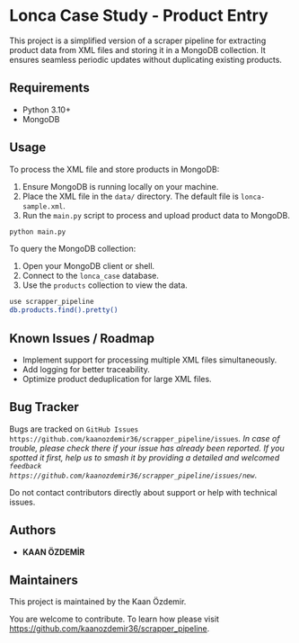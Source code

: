# Lonca Case Study - Product Entry

This project is a simplified version of a scraper pipeline for extracting product data from XML files and storing it in a MongoDB collection. 
It ensures seamless periodic updates without duplicating existing products.

## Requirements

- Python 3.10+
- MongoDB

## Usage

To process the XML file and store products in MongoDB:

1. Ensure MongoDB is running locally on your machine.
2. Place the XML file in the `data/` directory. The default file is `lonca-sample.xml`.
3. Run the `main.py` script to process and upload product data to MongoDB.

```bash
python main.py
```

To query the MongoDB collection:

1. Open your MongoDB client or shell.
2. Connect to the `lonca_case` database.
3. Use the `products` collection to view the data.

```bash
use scrapper_pipeline
db.products.find().pretty()
```

## Known Issues / Roadmap


- Implement support for processing multiple XML files simultaneously.
- Add logging for better traceability.
- Optimize product deduplication for large XML files.

## Bug Tracker


Bugs are tracked on `GitHub Issues https://github.com/kaanozdemir36/scrapper_pipeline/issues`_.
In case of trouble, please check there if your issue has already been reported.
If you spotted it first, help us to smash it by providing a detailed and welcomed
`feedback https://github.com/kaanozdemir36/scrapper_pipeline/issues/new`_.

Do not contact contributors directly about support or help with technical issues.

## Authors

- **KAAN ÖZDEMİR**

## Maintainers


This project is maintained by the Kaan Özdemir.

You are welcome to contribute. To learn how please visit https://github.com/kaanozdemir36/scrapper_pipeline.
